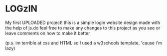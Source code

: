 # LOGzIN
My first UPLOADED project!
this is a simple login website design made with the help of js.do
feel free to make any changes to this project as you see or leave comments on how to make it better


(p.s. im terrible at css and HTML so I used a w3schools template, 'cause i'm lazy)
